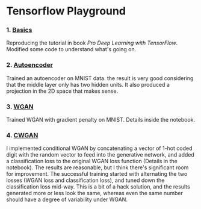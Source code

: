 # Tensorflow Playground

### 1. [Basics](1_basics.ipynb)
Reproducing the tutorial in book _Pro Deep Learning with TensorFlow_. Modified some code to understand what's going on.

### 2. [Autoencoder](2_autoencoder.ipynb)
Trained an autoencoder on MNIST data. the result is very good considering that the middle layer only has two hidden units. It also produced a projection in the 2D space that makes sense. 

### 3. [WGAN](3_wgan_gradient_penalty.ipynb)
Trained WGAN with gradient penalty on MNIST. Details inside the notebook.

### 4. [CWGAN](4_conditional_wgan.ipynb)
I implemented conditional WGAN by concatenating a vector of 1-hot coded digit with the random vector to feed into the generative network, and added a classification loss to the original WGAN loss function (Details in the notebook). The results are reasonable, but I think there's significant room for improvement. 
The successful training started with alternating the two losses (WGAN loss and classification loss), and tuned down the classification loss mid-way. This is a bit of a hack solution, and the results generated more or less look the same, whereas even the same number should have a degree of variability under WGAN.
